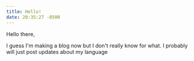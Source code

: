```yaml
---
title: Hello!
date: 20:35:27 -0500
---
```


Hello there,

I guess I'm making a blog now but I don't really know for what.
I probably will just post updates about my language
